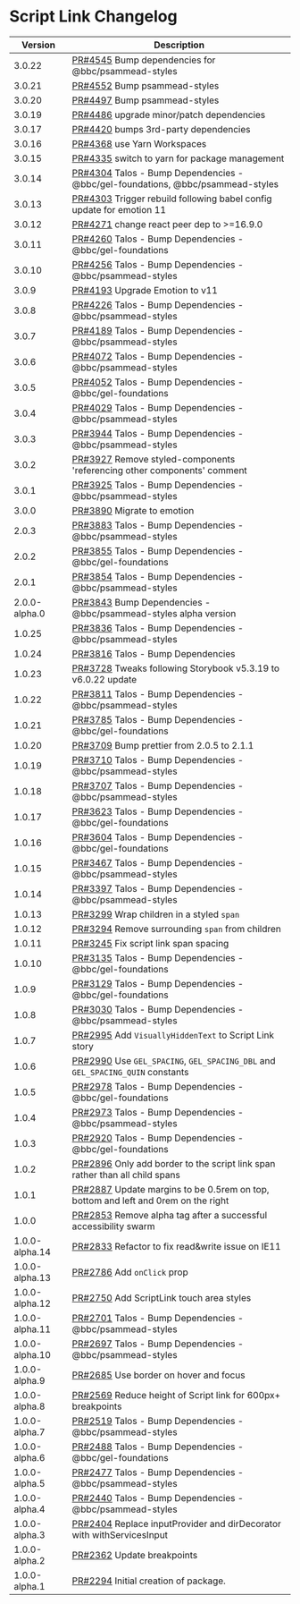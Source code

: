 # Script Link Changelog

<!-- prettier-ignore -->
| Version | Description |
|---------|-------------|
| 3.0.22 | [PR#4545](https://github.com/bbc/psammead/pull/4545) Bump dependencies for @bbc/psammead-styles |
| 3.0.21 | [PR#4552](https://github.com/bbc/psammead/pull/4552) Bump psammead-styles |
| 3.0.20 | [PR#4497](https://github.com/bbc/psammead/pull/4497) Bump psammead-styles |
| 3.0.19 | [PR#4486](https://github.com/bbc/psammead/pull/4486) upgrade minor/patch dependencies |
| 3.0.17 | [PR#4420](https://github.com/bbc/psammead/pull/4420) bumps 3rd-party dependencies |
| 3.0.16 | [PR#4368](https://github.com/bbc/psammead/pull/4368) use Yarn Workspaces |
| 3.0.15 | [PR#4335](https://github.com/bbc/psammead/pull/4335) switch to yarn for package management |
| 3.0.14 | [PR#4304](https://github.com/bbc/psammead/pull/4304) Talos - Bump Dependencies - @bbc/gel-foundations, @bbc/psammead-styles |
| 3.0.13 | [PR#4303](https://github.com/bbc/psammead/pull/4303) Trigger rebuild following babel config update for emotion 11 |
| 3.0.12 | [PR#4271](https://github.com/bbc/psammead/pull/4271) change react peer dep to >=16.9.0 |
| 3.0.11 | [PR#4260](https://github.com/bbc/psammead/pull/4260) Talos - Bump Dependencies - @bbc/gel-foundations |
| 3.0.10 | [PR#4256](https://github.com/bbc/psammead/pull/4256) Talos - Bump Dependencies - @bbc/psammead-styles |
| 3.0.9 | [PR#4193](https://github.com/bbc/psammead/pull/4193) Upgrade Emotion to v11 |
| 3.0.8 | [PR#4226](https://github.com/bbc/psammead/pull/4226) Talos - Bump Dependencies - @bbc/psammead-styles |
| 3.0.7 | [PR#4189](https://github.com/bbc/psammead/pull/4189) Talos - Bump Dependencies - @bbc/psammead-styles |
| 3.0.6 | [PR#4072](https://github.com/bbc/psammead/pull/4072) Talos - Bump Dependencies - @bbc/psammead-styles |
| 3.0.5 | [PR#4052](https://github.com/bbc/psammead/pull/4052) Talos - Bump Dependencies - @bbc/gel-foundations |
| 3.0.4 | [PR#4029](https://github.com/bbc/psammead/pull/4029) Talos - Bump Dependencies - @bbc/psammead-styles |
| 3.0.3 | [PR#3944](https://github.com/bbc/psammead/pull/3944) Talos - Bump Dependencies - @bbc/psammead-styles |
| 3.0.2 | [PR#3927](https://github.com/bbc/psammead/pull/3927) Remove styled-components 'referencing other components' comment |
| 3.0.1 | [PR#3925](https://github.com/bbc/psammead/pull/3925) Talos - Bump Dependencies - @bbc/psammead-styles |
| 3.0.0 | [PR#3890](https://github.com/bbc/psammead/pull/3890) Migrate to emotion |
| 2.0.3 | [PR#3883](https://github.com/bbc/psammead/pull/3883) Talos - Bump Dependencies - @bbc/psammead-styles |
| 2.0.2 | [PR#3855](https://github.com/bbc/psammead/pull/3855) Talos - Bump Dependencies - @bbc/gel-foundations |
| 2.0.1 | [PR#3854](https://github.com/bbc/psammead/pull/3854) Talos - Bump Dependencies - @bbc/psammead-styles |
| 2.0.0-alpha.0 | [PR#3843](https://github.com/bbc/psammead/pull/3843) Bump Dependencies - @bbc/psammead-styles alpha version |
| 1.0.25 | [PR#3836](https://github.com/bbc/psammead/pull/3836) Talos - Bump Dependencies - @bbc/psammead-styles |
| 1.0.24 | [PR#3816](https://github.com/bbc/psammead/pull/3816) Talos - Bump Dependencies |
| 1.0.23 | [PR#3728](https://github.com/bbc/psammead/pull/3728) Tweaks following Storybook v5.3.19 to v6.0.22 update |
| 1.0.22 | [PR#3811](https://github.com/bbc/psammead/pull/3811) Talos - Bump Dependencies - @bbc/psammead-styles |
| 1.0.21 | [PR#3785](https://github.com/bbc/psammead/pull/3785) Talos - Bump Dependencies - @bbc/gel-foundations |
| 1.0.20 | [PR#3709](https://github.com/bbc/psammead/pull/3709) Bump prettier from 2.0.5 to 2.1.1 |
| 1.0.19 | [PR#3710](https://github.com/bbc/psammead/pull/3710) Talos - Bump Dependencies - @bbc/psammead-styles |
| 1.0.18 | [PR#3707](https://github.com/bbc/psammead/pull/3707) Talos - Bump Dependencies - @bbc/psammead-styles |
| 1.0.17 | [PR#3623](https://github.com/bbc/psammead/pull/3623) Talos - Bump Dependencies - @bbc/gel-foundations |
| 1.0.16 | [PR#3604](https://github.com/bbc/psammead/pull/3604) Talos - Bump Dependencies - @bbc/gel-foundations |
| 1.0.15 | [PR#3467](https://github.com/bbc/psammead/pull/3467) Talos - Bump Dependencies - @bbc/psammead-styles |
| 1.0.14 | [PR#3397](https://github.com/bbc/psammead/pull/3397) Talos - Bump Dependencies - @bbc/psammead-styles |
| 1.0.13 | [PR#3299](https://github.com/bbc/psammead/pull/3299) Wrap children in a styled `span` |
| 1.0.12 | [PR#3294](https://github.com/bbc/psammead/pull/3294) Remove surrounding `span` from children  |
| 1.0.11 | [PR#3245](https://github.com/bbc/psammead/pull/3245) Fix script link span spacing  |
| 1.0.10 | [PR#3135](https://github.com/bbc/psammead/pull/3135) Talos - Bump Dependencies - @bbc/gel-foundations |
| 1.0.9 | [PR#3129](https://github.com/bbc/psammead/pull/3129) Talos - Bump Dependencies - @bbc/gel-foundations |
| 1.0.8 | [PR#3030](https://github.com/bbc/psammead/pull/3030) Talos - Bump Dependencies - @bbc/psammead-styles |
| 1.0.7 | [PR#2995](https://github.com/bbc/psammead/pull/2995) Add `VisuallyHiddenText` to Script Link story |
| 1.0.6 | [PR#2990](https://github.com/bbc/psammead/pull/2990) Use `GEL_SPACING`, `GEL_SPACING_DBL` and `GEL_SPACING_QUIN` constants |
| 1.0.5 | [PR#2978](https://github.com/bbc/psammead/pull/2978) Talos - Bump Dependencies - @bbc/gel-foundations |
| 1.0.4 | [PR#2973](https://github.com/bbc/psammead/pull/2973) Talos - Bump Dependencies - @bbc/psammead-styles |
| 1.0.3 | [PR#2920](https://github.com/bbc/psammead/pull/2920) Talos - Bump Dependencies - @bbc/gel-foundations |
| 1.0.2 | [PR#2896](https://github.com/bbc/psammead/pull/2896) Only add border to the script link span rather than all child spans |
| 1.0.1 | [PR#2887](https://github.com/bbc/psammead/pull/2887) Update margins to be 0.5rem on top, bottom and left and 0rem on the right |
| 1.0.0 | [PR#2853](https://github.com/bbc/psammead/pull/2853) Remove alpha tag after a successful accessibility swarm |
| 1.0.0-alpha.14 | [PR#2833](https://github.com/bbc/psammead/pull/2833) Refactor to fix read&write issue on IE11 |
| 1.0.0-alpha.13 | [PR#2786](https://github.com/bbc/psammead/pull/2786) Add `onClick` prop |
| 1.0.0-alpha.12 | [PR#2750](https://github.com/bbc/psammead/pull/2750) Add ScriptLink touch area styles |
| 1.0.0-alpha.11 | [PR#2701](https://github.com/bbc/psammead/pull/2701) Talos - Bump Dependencies - @bbc/psammead-styles |
| 1.0.0-alpha.10 | [PR#2697](https://github.com/bbc/psammead/pull/2697) Talos - Bump Dependencies - @bbc/psammead-styles |
| 1.0.0-alpha.9 | [PR#2685](https://github.com/bbc/psammead/pull/2685) Use border on hover and focus |
| 1.0.0-alpha.8 | [PR#2569](https://github.com/bbc/psammead/pull/2569) Reduce height of Script link for 600px+ breakpoints |
| 1.0.0-alpha.7 | [PR#2519](https://github.com/bbc/psammead/pull/2519) Talos - Bump Dependencies - @bbc/psammead-styles |
| 1.0.0-alpha.6 | [PR#2488](https://github.com/bbc/psammead/pull/2488) Talos - Bump Dependencies - @bbc/gel-foundations |
| 1.0.0-alpha.5 | [PR#2477](https://github.com/bbc/psammead/pull/2477) Talos - Bump Dependencies - @bbc/psammead-styles |
| 1.0.0-alpha.4 | [PR#2440](https://github.com/bbc/psammead/pull/2440) Talos - Bump Dependencies - @bbc/psammead-styles |
| 1.0.0-alpha.3 | [PR#2404](https://github.com/bbc/psammead/pull/2404) Replace inputProvider and dirDecorator with withServicesInput |
| 1.0.0-alpha.2 | [PR#2362](https://github.com/bbc/psammead/pull/2362) Update breakpoints |
| 1.0.0-alpha.1 | [PR#2294](https://github.com/bbc/psammead/pull/2294) Initial creation of package. |
